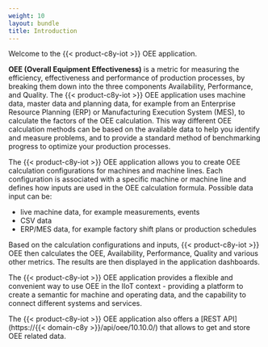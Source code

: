 ```yaml
---
weight: 10
layout: bundle
title: Introduction
---
```


Welcome to the {{< product-c8y-iot >}} OEE application.

**OEE (Overall Equipment Effectiveness)** is a metric for measuring the efficiency, effectiveness and performance of production processes, by breaking them down into the three components Availability, Performance, and Quality.
The {{< product-c8y-iot >}} OEE application uses machine data, master data and planning data, for example from an Enterprise Resource Planning (ERP) or Manufacturing Execution System (MES), to calculate the factors of the OEE calculation. This way different OEE calculation methods can be based on the available data to help you identify and measure problems, and to provide a standard method of benchmarking progress to optimize your production processes.

The {{< product-c8y-iot >}} OEE application allows you to create OEE calculation configurations for machines and machine lines. Each configuration is associated with a specific machine or machine line and defines how inputs are used in the OEE calculation formula. Possible data input can be:

* live machine data, for example measurements, events
* CSV data
* ERP/MES data, for example factory shift plans or production schedules

Based on the calculation configurations and inputs, {{< product-c8y-iot >}} OEE then calculates the OEE, Availability, Performance, Quality and various other metrics. The results are then displayed in the application dashboards.

The {{< product-c8y-iot >}} OEE application provides a flexible and convenient way to use OEE in the IIoT context - providing a platform to create a semantic for machine and operating data, and the capability to connect different systems and services.

The {{< product-c8y-iot >}} OEE application also offers a [REST API](https://{{< domain-c8y >}}/api/oee/10.10.0/) that allows to get and store OEE related data.
